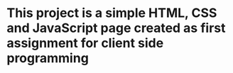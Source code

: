 # This project is a simple HTML, CSS and JavaScript page created as first assignment for client side programming
